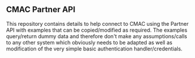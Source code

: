 ## CMAC Partner API

This repository contains details to help connect to CMAC using the Partner API with examples that can be copied/modified as required. The examples query/return dummy data and therefore don't make any assumptions/calls to any other system which obviously needs to be adapted as well as modification of the very simple basic authentication handler/credentials.
